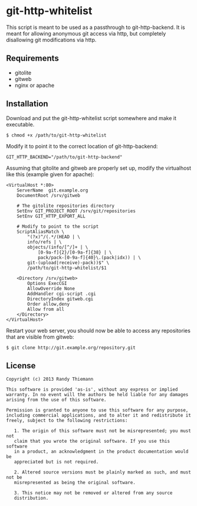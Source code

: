 git-http-whitelist
==================

This script is meant to be used as a passthrough to git-http-backend. It is
meant for allowing anonymous git access via http, but completely disallowing
git modifications via http.

Requirements
------------

- gitolite
- gitweb
- nginx or apache

Installation
------------

Download and put the git-http-whitelist script somewhere and make it executable.

```
$ chmod +x /path/to/git-http-whitelist
```

Modify it to point it to the correct location of git-http-backend:

```
GIT_HTTP_BACKEND="/path/to/git-http-backend"
```

Assuming that gitolite and gitweb are properly set up, modify the virtualhost
like this (example given for apache):

```
<VirtualHost *:80>
    ServerName  git.example.org
    DocumentRoot /srv/gitweb

    # The gitolite repositories directory
    SetEnv GIT_PROJECT_ROOT /srv/git/repositories
    SetEnv GIT_HTTP_EXPORT_ALL

    # Modify to point to the script
    ScriptAliasMatch \
        "(?x)^/(.*/(HEAD | \
        info/refs | \
        objects/(info/[^/]+ | \
            [0-9a-f]{2}/[0-9a-f]{38} | \
            pack/pack-[0-9a-f]{40}\.(pack|idx)) | \
        git-(upload|receive)-pack))$" \
        /path/to/git-http-whitelist/$1        

    <Directory /srv/gitweb>
        Options ExecCGI
        AllowOverride None
        AddHandler cgi-script .cgi
        DirectoryIndex gitweb.cgi
        Order allow,deny
        Allow from all
    </Directory>
</VirtualHost>
```

Restart your web server, you should now be able to access any repositories that
are visible from gitweb:

```
$ git clone http://git.example.org/repository.git
```

License
-------

```
Copyright (c) 2013 Randy Thiemann

This software is provided 'as-is', without any express or implied
warranty. In no event will the authors be held liable for any damages
arising from the use of this software.

Permission is granted to anyone to use this software for any purpose,
including commercial applications, and to alter it and redistribute it
freely, subject to the following restrictions:

   1. The origin of this software must not be misrepresented; you must not
   claim that you wrote the original software. If you use this software
   in a product, an acknowledgment in the product documentation would be
   appreciated but is not required.

   2. Altered source versions must be plainly marked as such, and must not be
   misrepresented as being the original software.

   3. This notice may not be removed or altered from any source
   distribution.
```
